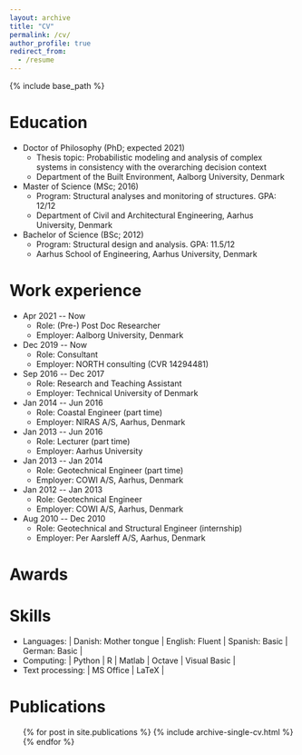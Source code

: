 ```yaml
---
layout: archive
title: "CV"
permalink: /cv/
author_profile: true
redirect_from:
  - /resume
---
```


{% include base_path %}

Education
======
* Doctor of Philosophy (PhD; expected 2021) 
  * Thesis topic: Probabilistic modeling and analysis of complex systems in consistency with the overarching decision context
  * Department of the Built Environment, Aalborg University, Denmark
* Master of Science (MSc; 2016)
  * Program: Structural analyses and monitoring of structures. GPA: 12/12  
  * Department of Civil and Architectural Engineering, Aarhus University, Denmark
* Bachelor of Science (BSc; 2012) 
  * Program: Structural design and analysis. GPA: 11.5/12 
  * Aarhus School of Engineering, Aarhus University, Denmark

Work experience
======
* Apr 2021 -- Now
	* Role: (Pre-) Post Doc Researcher
	* Employer: Aalborg University, Denmark
* Dec 2019 -- Now
	* Role: Consultant
	* Employer: NORTH consulting (CVR 14294481)
* Sep 2016 -- Dec 2017
	* Role: Research and Teaching Assistant 
	* Employer: Technical University of Denmark
* Jan 2014 -- Jun 2016
	* Role: Coastal Engineer (part time)
	* Employer: NIRAS A/S, Aarhus, Denmark
* Jan 2013 -- Jun 2016
	* Role: Lecturer (part time)
	* Employer: Aarhus University
* Jan 2013 -- Jan 2014
	* Role: Geotechnical Engineer (part time)
	* Employer: COWI A/S, Aarhus, Denmark
* Jan 2012 -- Jan 2013
	* Role: Geotechnical Engineer
	* Employer: COWI A/S, Aarhus, Denmark
* Aug 2010 -- Dec 2010
	* Role: Geotechnical and Structural Engineer (internship)
	* Employer: Per Aarsleff A/S, Aarhus, Denmark

Awards
======

Skills
======
* Languages:
  | Danish: Mother tongue | English: Fluent | Spanish: Basic | German: Basic |
* Computing: 
  | Python | R | Matlab | Octave | Visual Basic |
* Text processing: 
  | MS Office | LaTeX |

Publications
======
  <ul>{% for post in site.publications %}
    {% include archive-single-cv.html %}
  {% endfor %}</ul>
